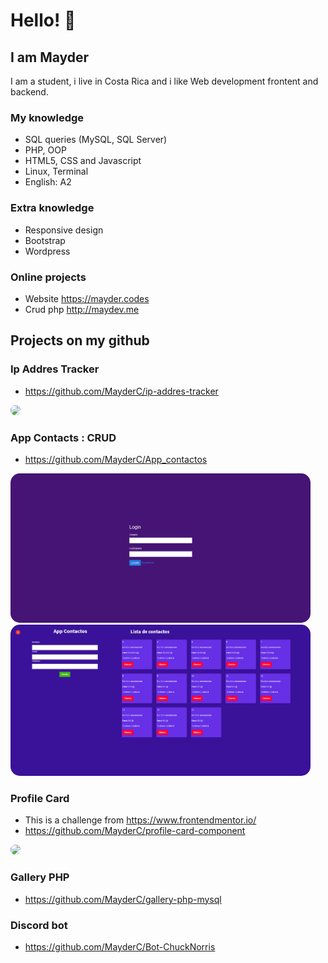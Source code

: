 # Hello! :wave:

## I am Mayder
I am a student, i live in Costa Rica and i like Web development frontent and backend.

### My knowledge
- SQL queries (MySQL, SQL Server)
- PHP, OOP
- HTML5, CSS and Javascript
- Linux, Terminal
- English: A2

### Extra knowledge

- Responsive design
- Bootstrap
-  Wordpress

### Online projects
- Website https://mayder.codes
- Crud php http://maydev.me


## Projects on my github

### Ip Addres Tracker
- https://github.com/MayderC/ip-addres-tracker

<img src="https://camo.githubusercontent.com/e98e270c8dc7d03afe0180a6f272ff6d31aa0c692f11d3b0e8f0d466417fa2f9/68747470733a2f2f692e696d6775722e636f6d2f554c774e494a472e706e67" width="" style="border-radius: 15px;">


### App Contacts : CRUD
- https://github.com/MayderC/App_contactos

<img src="https://raw.githubusercontent.com/MayderC/App_contactos/main/assets/img/login.PNG" width="480" style="border-radius: 15px;">

<img src="https://raw.githubusercontent.com/MayderC/App_contactos/main/assets/img/home.PNG" width="480" style="border-radius: 15px;">

### Profile Card
- This is a challenge from https://www.frontendmentor.io/
- https://github.com/MayderC/profile-card-component

<img src="https://camo.githubusercontent.com/d601264322d26f8316b58591b9fd5787220e283832360be9fd7eef96f7706773/68747470733a2f2f692e696d6775722e636f6d2f5a356d49534f772e706e67" width="" style="border-radius: 15px;">



### Gallery PHP
- https://github.com/MayderC/gallery-php-mysql

### Discord bot
- https://github.com/MayderC/Bot-ChuckNorris
